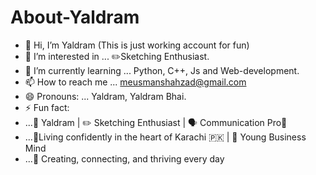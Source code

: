 # About-Yaldram
- 👋 Hi, I’m Yaldram (This is just working account for fun)
- 👀 I’m interested in ... ✏️Sketching Enthusiast. 
- 🌱 I’m currently learning ... Python, C++, Js and Web-development.
- 📫 How to reach me ... meusmanshahzad@gmail.com
- 😄 Pronouns: ... Yaldram, Yaldram Bhai.
- ⚡ Fun fact:
- ...🎨 Yaldram | ✏️ Sketching Enthusiast | 🗣️ Communication Pro📢
- ...💪Living confidently in the heart of Karachi 🇵🇰 | 💼 Young Business Mind
- ...🌟 Creating, connecting, and thriving every day

<!---
Shaikh661/Shaikh661 is a ✨ special ✨ repository because its `README.md` (this file) appears on your GitHub profile.
You can click the Preview link to take a look at your changes.
--->
